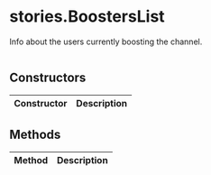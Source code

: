 # stories.BoostersList
Info about the users currently boosting the channel.

```

```

## Constructors
| Constructor | Description |
| ---- | ----------- |


## Methods
| Method | Description |
| ---- | ----------- |


